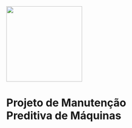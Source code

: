 <img src="https://github.com/anamariapego/MachinePredictiveMaintenance/assets/57241391/7840576d-89b9-43b1-be25-776396aecbf4" height="200">

# Projeto de Manutenção Preditiva de Máquinas
